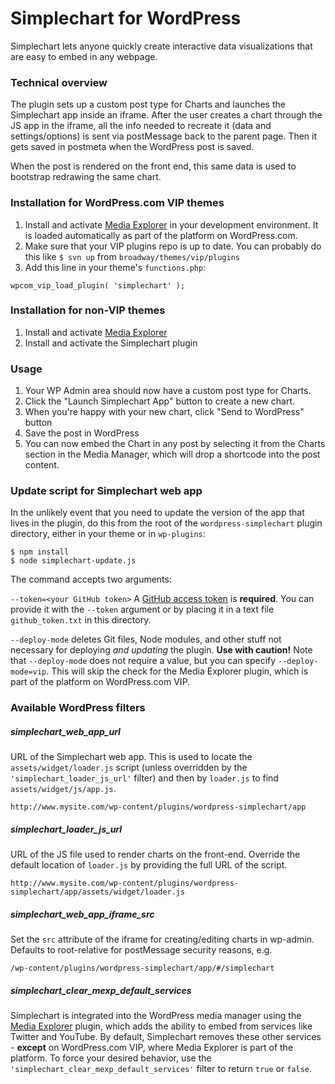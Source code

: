 # Simplechart for WordPress

Simplechart lets anyone quickly create interactive data visualizations that are easy to embed in any webpage.

### Technical overview

The plugin sets up a custom post type for Charts and launches the Simplechart app inside an iframe. After the user creates a chart through the JS app in the iframe, all the info needed to recreate it (data and settings/options) is sent via postMessage back to the parent page. Then it gets saved in postmeta when the WordPress post is saved.

When the post is rendered on the front end, this same data is used to bootstrap redrawing the same chart.

### Installation for WordPress.com VIP themes

1. Install and activate [Media Explorer](https://github.com/Automattic/media-explorer) in your development environment. It is loaded automatically as part of the platform on WordPress.com.
1. Make sure that your VIP plugins repo is up to date. You can probably do this like `$ svn up` from `broadway/themes/vip/plugins`
1. Add this line in your theme's `functions.php`:

````
wpcom_vip_load_plugin( 'simplechart' );
````

### Installation for non-VIP themes

1. Install and activate [Media Explorer](https://github.com/Automattic/media-explorer)
1. Install and activate the Simplechart plugin

### Usage

1. Your WP Admin area should now have a custom post type for Charts.
1. Click the "Launch Simplechart App" button to create a new chart.
1. When you're happy with your new chart, click "Send to WordPress" button
1. Save the post in WordPress
1. You can now embed the Chart in any post by selecting it from the Charts section in the Media Manager, which will drop a shortcode into the post content.

### Update script for Simplechart web app

In the unlikely event that you need to update the version of the app that lives in the plugin, do this from the root of the `wordpress-simplechart` plugin directory, either in your theme or in `wp-plugins`:

````
$ npm install
$ node simplechart-update.js
````

The command accepts two arguments:

`--token=<your GitHub token>` A [GitHub access token](https://github.com/settings/tokens) is **required**. You can provide it with the `--token` argument or by placing it in a text file `github_token.txt` in this directory.

`--deploy-mode` deletes Git files, Node modules, and other stuff not necessary for deploying _and updating_ the plugin. **Use with caution!** Note that `--deploy-mode` does not require a value, but you can specify `--deploy-mode=vip`. This will skip the check for the Media Explorer plugin, which is part of the platform on WordPress.com VIP.

### Available WordPress filters

##### simplechart_web_app_url

URL of the Simplechart web app. This is used to locate the `assets/widget/loader.js` script (unless overridden by the `'simplechart_loader_js_url'` filter) and then by `loader.js` to find `assets/widget/js/app.js`.
````
http://www.mysite.com/wp-content/plugins/wordpress-simplechart/app
````

##### simplechart_loader_js_url

URL of the JS file used to render charts on the front-end. Override the default location of `loader.js` by providing the full URL of the script.
````
http://www.mysite.com/wp-content/plugins/wordpress-simplechart/app/assets/widget/loader.js
````

##### simplechart_web_app_iframe_src

Set the `src` attribute of the iframe for creating/editing charts in wp-admin. Defaults to root-relative for postMessage security reasons, e.g.
````
/wp-content/plugins/wordpress-simplechart/app/#/simplechart
````
##### simplechart_clear_mexp_default_services

Simplechart is integrated into the WordPress media manager using the [Media Explorer](https://github.com/Automattic/media-explorer) plugin, which adds the ability to embed from services like Twitter and YouTube. By default, Simplechart removes these other services - **except** on WordPress.com VIP, where Media Explorer is part of the platform. To force your desired behavior, use the `'simplechart_clear_mexp_default_services'` filter to return `true` or `false`.